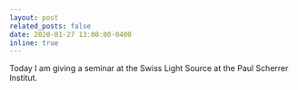 ```yaml
---
layout: post
related_posts: false
date: 2020-01-27 13:00:00-0400
inline: true
---
```


Today I am giving a seminar at the Swiss Light Source at the Paul Scherrer Institut.
